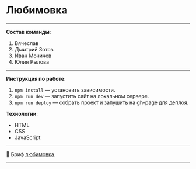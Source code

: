 # Любимовка
____
**Состав команды**:
1. Вячеслав
2. Дмитрий Зотов
3. Иван Моничев
4. Юлия Рылова

----
**Инструкция по работе**:
1. `npm install` — установить зависимости.
2. `npm run dev` — запустить сайт на локальном сервере.
3. `npm run deploy` — собрать проект и запушить на gh-page для деплоя. 

**Технологии**:
* HTML
* CSS
* JavaScript
___
📖 Бриф [любимовка](https://www.notion.so/24de3684153749e48eb4d16b11e319eb).
___
